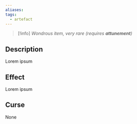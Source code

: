 ```yaml
---
aliases: 
tags:
  - artefact
---
```


>[!info]
>_Wondrous item, very rare (requires **attunement**)_
## Description
Lorem ipsum
## Effect
Lorem ipsum
## Curse
None

